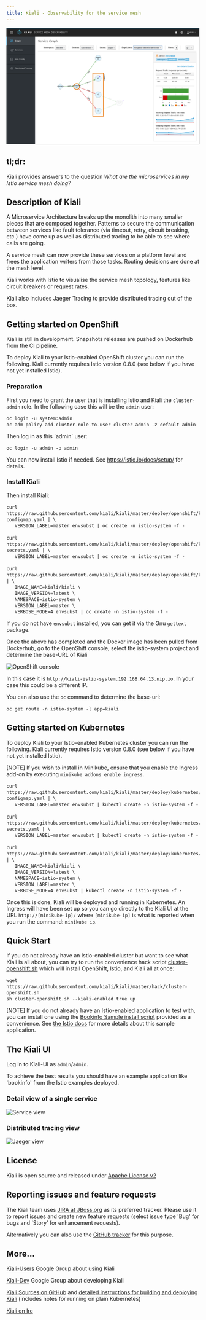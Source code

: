 ```yaml
---
title: Kiali - Observability for the service mesh
---
```


[![Kiali intro](/assets/img/kiali-graph.png)](https://www.youtube.com/watch?v=8HZlDGURzLc)

## tl;dr:

Kiali provides answers to the question _What are the microservices in my Istio service mesh doing?_

## Description of Kiali

A Microservice Architecture breaks up the monolith into many smaller pieces
that are composed together. Patterns to secure the communication between
services like fault tolerance (via timeout, retry, circuit breaking, etc.)
have come up as well as distributed tracing to be able to see where calls
are going.

A service mesh can now provide these services on a platform level and
frees the application writers from those tasks. Routing decisions are
done at the mesh level.

Kiali works with Istio to visualise the service mesh topology, features
like circuit breakers or request rates. 

Kiali also includes Jaeger Tracing
to provide distributed tracing out of the box.

## Getting started on OpenShift

Kiali is still in development. Snapshots releases are pushed on Dockerhub from the CI pipeline.

To deploy Kiali to your Istio-enabled OpenShift cluster you can run the following. Kiali currently requires Istio version 0.8.0 (see below if you have not yet installed Istio).

### Preparation

First you need to grant the user that is installing Istio and Kiali the `cluster-admin` role. In the following case this will be the `admin` user:

````
oc login -u system:admin
oc adm policy add-cluster-role-to-user cluster-admin -z default admin

````

<span id="admin-user"/>
Then log in as this `admin` user:

	oc login -u admin -p admin

You can now install Istio if needed. See https://istio.io/docs/setup/ for details.

### Install Kiali

Then install Kiali:

```
curl https://raw.githubusercontent.com/kiali/kiali/master/deploy/openshift/kiali-configmap.yaml | \
   VERSION_LABEL=master envsubst | oc create -n istio-system -f -

curl https://raw.githubusercontent.com/kiali/kiali/master/deploy/openshift/kiali-secrets.yaml | \
   VERSION_LABEL=master envsubst | oc create -n istio-system -f -

curl https://raw.githubusercontent.com/kiali/kiali/master/deploy/openshift/kiali.yaml | \
   IMAGE_NAME=kiali/kiali \
   IMAGE_VERSION=latest \
   NAMESPACE=istio-system \
   VERSION_LABEL=master \
   VERBOSE_MODE=4 envsubst | oc create -n istio-system -f -

```

If you do not have `envsubst` installed, you can get it via the Gnu `gettext` package.

Once the above has completed and the Docker image has been pulled from Dockerhub, go to the OpenShift console, select the istio-system project and determine the base-URL of Kiali

![OpenShift console](/assets/img/os-console.png)

In this case it is `http://kiali-istio-system.192.168.64.13.nip.io`. In your case this could be a different IP.

You can also use the `oc` command to determine the base-url:

```
oc get route -n istio-system -l app=kiali
```

## Getting started on Kubernetes

To deploy Kiali to your Istio-enabled Kubernetes cluster you can run the following. Kiali currently requires Istio version 0.8.0 (see below if you have not yet installed Istio).

[NOTE]
If you wish to install in Minikube, ensure that you enable the Ingress add-on by executing `minikube addons enable ingress`.

```
curl https://raw.githubusercontent.com/kiali/kiali/master/deploy/kubernetes/kiali-configmap.yaml | \
   VERSION_LABEL=master envsubst | kubectl create -n istio-system -f -

curl https://raw.githubusercontent.com/kiali/kiali/master/deploy/kubernetes/kiali-secrets.yaml | \
   VERSION_LABEL=master envsubst | kubectl create -n istio-system -f -

curl https://raw.githubusercontent.com/kiali/kiali/master/deploy/kubernetes/kiali.yaml | \
   IMAGE_NAME=kiali/kiali \
   IMAGE_VERSION=latest \
   NAMESPACE=istio-system \
   VERSION_LABEL=master \
   VERBOSE_MODE=4 envsubst | kubectl create -n istio-system -f -

```

Once this is done, Kiali will be deployed and running in Kubernetes. An Ingress will have been set up so you can go directly to the Kiali UI at the URL `http://[minikube-ip]/` where `[minikube-ip]` is what is reported when you run the command: `minikube ip`.

## Quick Start

If you do not already have an Istio-enabled cluster but want to see what Kiali is all about, you can try to run the convenience hack script [cluster-openshift.sh](https://github.com/kiali/kiali/tree/master/hack) which will install OpenShift, Istio, and Kiali all at once:

```
wget https://raw.githubusercontent.com/kiali/kiali/master/hack/cluster-openshift.sh
sh cluster-openshift.sh --kiali-enabled true up
```

[NOTE]
If you do not already have an Istio-enabled application to test with, you can install one using the [Bookinfo Sample install script](https://github.com/kiali/kiali/blob/master/hack/istio) provided as a convenience. See [the Istio docs](https://istio.io/docs/guides/bookinfo/) for more details about this sample application.

## The Kiali UI

Log in to Kiali-UI as `admin`/`admin`. 

To achieve the best results you should have an example application like 'bookinfo' from the Istio examples deployed.

### Detail view of a single service

![Service view](/assets/img/kiali-service.png)


### Distributed tracing view

![Jaeger view](/assets/img/kiali-jaeger.png)

## License

Kiali is open source and released under [Apache License v2](https://www.apache.org/licenses/LICENSE-2.0.txt)

## Reporting issues and feature requests

The Kiali team uses [JIRA at JBoss.org](http://issues.jboss.org/browse/KIALI) as its preferred tracker. Please use it to report issues and create new feature requests (select issue type 'Bug' for bugs and 'Story' for enhancement requests).

Alternatively you can also use the [GitHub tracker](https://github.com/kiali/kiali/issues) for this purpose.

## More...

[Kiali-Users](https://groups.google.com/forum/#!forum/kiali-users) Google Group about using Kiali

[Kiali-Dev](https://groups.google.com/forum/#!forum/kiali-dev) Google Group about developing Kiali

[Kiali Sources on GitHub](https://github.com/kiali) and [detailed instructions for building and deploying Kiali](https://github.com/kiali/kiali/blob/master/README.adoc) (includes notes for running on plain Kubernetes)

[Kiali on Irc](irc://irc.freenode.net/#kiali)
